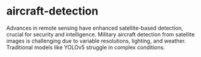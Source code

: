 # aircraft-detection
Advances in remote sensing have enhanced satellite-based detection, crucial for security and intelligence. Military aircraft detection from satellite images is challenging due to variable resolutions, lighting, and weather. Traditional models like YOLOv5 struggle in complex conditions.
